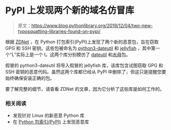 # PyPI 上发现两个新的域名仿冒库

> 原文：<https://www.blog.pythonlibrary.org/2019/12/04/two-new-typosquatting-libraries-found-on-pypi/>

根据 [ZDNet](https://www.zdnet.com/article/two-malicious-python-libraries-removed-from-pypi/) ，在 Python 打包索引(PyPI)上发现了两个新的恶意包，旨在窃取 GPG 和 SSH 密钥。这些包被命名为 [python3-dateutil](https://pypi.org/project/python3-dateutil/) 和 [jeIlyfish](https://pypi.org/project/jeIlyfish/) ，其中第一个“L”实际上是一个 I。这两个库分别模仿了 [dateutil](https://pypi.org/project/python-dateutil/) 和[水母](https://pypi.org/project/jellyfish/)包。

假冒的 python3-dateutil 将导入假冒的 jeIlyfish 库，该库包含试图窃取 GPG 和 SSH 密钥的恶意代码。虽然这两个库都已经从 PyPI 中删除了，但这只是提醒您要始终确保安装正确的包。

要了解完整的细节，请查看 ZDNet 的文章，因为它分析了这些库是如何工作的。

### 相关阅读

*   发现针对 Linux 的新恶意 Python 库
*   在 [Python 包索引(PyPI)](https://www.blog.pythonlibrary.org/2017/09/15/malicious-libraries-found-on-python-package-index-pypi/) 上发现恶意库
